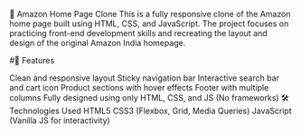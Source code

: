 🛒 Amazon Home Page Clone
This is a fully responsive clone of the Amazon home page built using HTML, CSS, and JavaScript. The project focuses on practicing front-end development skills and recreating the layout and design of the original Amazon India homepage.

#🚀 Features

Clean and responsive layout
Sticky navigation bar
Interactive search bar and cart icon
Product sections with hover effects
Footer with multiple columns
Fully designed using only HTML, CSS, and JS (No frameworks)
🛠️ Technologies Used
HTML5
CSS3 (Flexbox, Grid, Media Queries)
JavaScript (Vanilla JS for interactivity)
